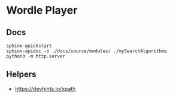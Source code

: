 # Wordle Player

## Docs
```
sphinx-quickstart
sphinx-apidoc -o ./docs/source/modules/ ./mySearchAlgorithms
python3 -m http.server
```

## Helpers
- https://devhints.io/xpath